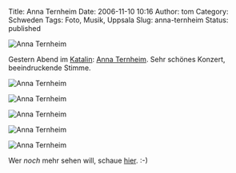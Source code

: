 Title: Anna Ternheim
Date: 2006-11-10 10:16
Author: tom
Category: Schweden
Tags: Foto, Musik, Uppsala
Slug: anna-ternheim
Status: published

![Anna Ternheim](http://www.fiket.de/pic/ternheim1.jpg "Anna Ternheim")

Gestern Abend im [Katalin](http://katalin.com/): [Anna
Ternheim](http://de.wikipedia.org/wiki/Anna_Ternheim). Sehr schönes
Konzert, beeindruckende Stimme.

<!--more Mehr Bilder nach dem Klick. -->

![Anna Ternheim](http://www.fiket.de/pic/ternheim2.jpg "Anna Ternheim")

![Anna Ternheim](http://www.fiket.de/pic/ternheim3.jpg "Anna Ternheim")

![Anna Ternheim](http://www.fiket.de/pic/ternheim4.jpg "Anna Ternheim")

![Anna Ternheim](http://www.fiket.de/pic/ternheim5.jpg "Anna Ternheim")

![Anna Ternheim](http://www.fiket.de/pic/ternheim6.jpg "Anna Ternheim")

Wer *noch* mehr sehen will, schaue
[hier](http://thomasmarquart.net/gallery/annaternheim/). :-)

